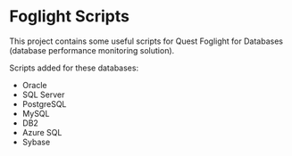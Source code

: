 # Foglight Scripts

This project contains some useful scripts for Quest Foglight for Databases (database performance monitoring solution).

Scripts added for these databases:

* Oracle
* SQL Server
* PostgreSQL
* MySQL
* DB2
* Azure SQL
* Sybase
